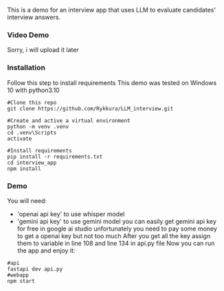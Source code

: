 This is a demo for an interview app that uses LLM to evaluate candidates' interview answers.
### Video Demo
Sorry, i will upload it later
### Installation
Follow this step to install requirements
This demo was tested on Windows 10 with python3.10
```Shell
#Clone this repo
git clone https://github.com/Rykkura/LLM_interview.git

#Create and active a virtual environment
python -m venv .venv
cd .venv\Scripts
activate

#Install requirements
pip install -r requirements.txt
cd interview_app
npm install
```
### Demo
You will need: 
  - 'openai api key' to use whisper model
  - 'gemini api key' to use gemini model
you can easily get gemini api key for free in google ai studio
unfortunately you need to pay some money to get a openai key but not too much
After you get all the key assign them to variable in line 108 and line 134 in api.py file
Now you can run the app and enjoy it:
```shell
#api
fastapi dev api.py
#webapp
npm start
```
